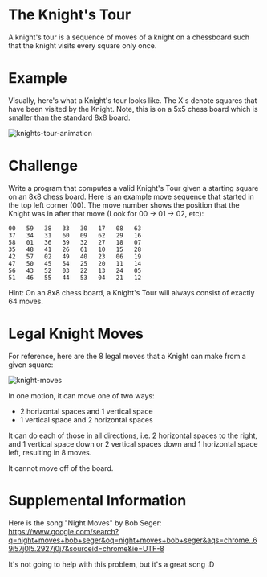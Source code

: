 # The Knight's Tour

A knight's tour is a sequence of moves of a knight on a chessboard such that the knight visits every square only once.

# Example

Visually, here's what a Knight's tour looks like. The X's denote squares that have been visited by the Knight. Note, this is on a 5x5 chess board which is smaller than the standard 8x8 board.

![knights-tour-animation](https://user-images.githubusercontent.com/4043433/43399576-695a7a60-93d9-11e8-8fe7-62ab12d581d8.gif)

# Challenge

Write a program that computes a valid Knight's Tour given a starting square on an 8x8 chess board. Here is an example move sequence that started in the top left corner (00). The move number shows the position that the Knight was in after that move (Look for 00 -> 01 -> 02, etc):

```
00   59   38   33   30   17   08   63
37   34   31   60   09   62   29   16
58   01   36   39   32   27   18   07
35   48   41   26   61   10   15   28
42   57   02   49   40   23   06   19
47   50   45   54   25   20   11   14
56   43   52   03   22   13   24   05
51   46   55   44   53   04   21   12
```

Hint: On an 8x8 chess board, a Knight's Tour will always consist of exactly 64 moves.

# Legal Knight Moves 

For reference, here are the 8 legal moves that a Knight can make from a given square:

![knight-moves](https://user-images.githubusercontent.com/4043433/43399992-841e8ffc-93da-11e8-9316-c4f4bdb15e09.jpg)

In one motion, it can move one of two ways:
- 2 horizontal spaces and 1 vertical space
- 1 vertical space and 2 horizontal spaces

It can do each of those in all directions, i.e. 2 horizontal spaces to the right, and 1 vertical space down or 2 vertical spaces down and 1 horizontal space left, resulting in 8 moves. 

It cannot move off of the board.

# Supplemental Information

Here is the song "Night Moves" by Bob Seger: https://www.google.com/search?q=night+moves+bob+seger&oq=night+moves+bob+seger&aqs=chrome..69i57j0l5.2927j0j7&sourceid=chrome&ie=UTF-8

It's not going to help with this problem, but it's a great song :D

